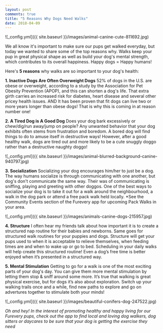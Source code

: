 ```yaml
---
layout: post
comments: true
title: "5 Reasons Why Dogs Need Walks"
date: 2018-04-09
---
```

![_config.yml]({{ site.baseurl }}/images/animal-canine-cute-811692.jpg)

We all know it's important to make sure our pups get walked everyday, but today we wanted to share some of the top reasons why. Walks keep your pup in great physical shape as well as build your dog's mental strength, which contributes to its overall happiness. Happy dogs = Happy humans! 

Here's **5 reasons** why walks are so important to your dog's health:

**1. Inactive Dogs Are Often Overweight Dogs**
52% of dogs in the U.S. are obese or overweight, according to a study by the Association for Pet Obesity Prevention (APOP), and this can shorten a dog's life. That extra girth carries an increased risk for diabetes, heart disease and several other pricey health issues. AND It has been proven that fit dogs can live two or more years longer than obese dogs! That is why this is coming in at reason number one! 

**2. A Tired Dog is A Good Dog**
Does your dog bark excessively or chew/dig/run away/jump on people? Any unwanted behavior that your dog exhibits often stems from frustration and boredom. A bored dog will find things to do to amuse itself in destructive ways! However, after a good healthy walk, dogs are tired out and more likely to be a cute snuggly doggo rather than a destructive naughty doggo! 

![_config.yml]({{ site.baseurl }}/images/animal-blurred-background-canine-940797.jpg)

**3. Socialization**
Socializing your dog encourages him/her to just be a dog. The way humans socialize is through communicating with one another, but dog's don't communicate the same way. Their was of communicating is sniffing, playing and greeting with other doggos. One of the best ways to socialize your dog is to take it out for a walk around the neighbourhood, a walk in the dog park or attend a free pack walk held locally. *See the Community Events section of the Furevery app for upcoming Pack Walks in your area. 

![_config.yml]({{ site.baseurl }}/images/animals-canine-dogs-215957.jpg)

**4. Structure**
I often hear my friends talk about how important it is to create a structured nap routine for their babies and newborns. Same goes for structured walk routines for your puppies and dogs. Structure will get your pups used to when it is acceptable to relieve themselves, when feeding times are and when to wake up or go to bed. Scheduling in your daily walks will help create this structured routine! Even a dog’s free time is better enjoyed when it’s presented in a structured way.

**5. Mental Stimulation**
Getting to go for a walk is one of the most exciting parts of your dog's day. You can give them more mental stimulation by letting them stop & sniff around some more. It’s true that walking is great physical exercise, but for dogs it’s also about exploration. Switch up your walking trails once and a while, find new paths to explore and go on advertures together to stimulate both your minds! 
 
 ![_config.yml]({{ site.baseurl }}/images/beautiful-conifers-dog-247522.jpg)
 
<i>Oh and hey! In the interest of promoting healthy and happy living for our Furevery pups, check out the app to find local and loving dog walkers, dog sitters or daycares to be sure that your dog is getting the exercise they need</i>
